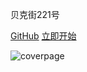 贝克街221号

[GitHub](https://github.com/jiaoliao946/Baker-Street-221b)
[立即开始](./README)

![coverpage](./assets/coverpage.png)